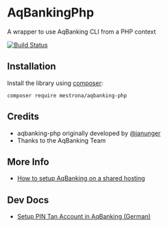 AqBankingPhp
============

A wrapper to use AqBanking CLI from a PHP context

[![Build Status](https://travis-ci.org/Mestrona/aqbanking-php.svg?branch=master)](https://travis-ci.org/Mestrona/aqbanking-php/)

Installation
------------

Install the library using [composer][1]:

    composer require mestrona/aqbanking-php
    
[1]: http://getcomposer.org/

Credits
-------

* aqbanking-php originally developed by [@janunger](https://github.com/janunger/)
* Thanks to the AqBanking Team

More Info
---------

* [How to setup AqBanking on a shared hosting](https://serverfault.com/questions/942701/how-to-install-a-binary-package-on-a-shared-hosting-for-example-aqbanking-or-m)

Dev Docs
--------

* [Setup PIN Tan Account in AqBanking (German)](https://www.aquamaniac.de/rdm/projects/aqbanking/wiki/SetupPinTan)
